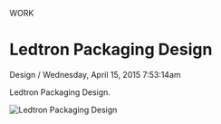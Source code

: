 <p class="type">WORK</p>

# Ledtron Packaging Design

<p class="meta">Design  /  Wednesday, April 15, 2015 7:53:14am</p>

Ledtron Packaging Design.

![Ledtron Packaging Design](https://farooq-agent.web.app/assets/images/works/large/cPxTb9QG_work_image.jpg)
